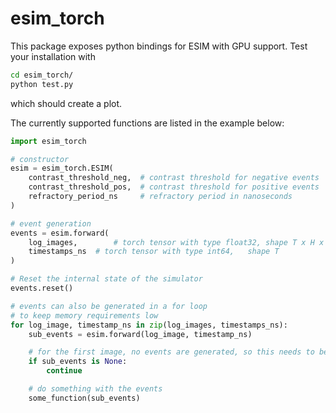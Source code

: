 # esim\_torch

This package exposes python bindings for ESIM with GPU support. 
Test your installation with 

```bash
cd esim_torch/
python test.py
```

which should create a plot. 

The currently supported functions are listed in the example below:
```python
import esim_torch

# constructor
esim = esim_torch.ESIM(
    contrast_threshold_neg,  # contrast threshold for negative events
    contrast_threshold_pos,  # contrast threshold for positive events
    refractory_period_ns     # refractory period in nanoseconds
)

# event generation
events = esim.forward(
    log_images,        # torch tensor with type float32, shape T x H x W
    timestamps_ns  # torch tensor with type int64,   shape T 
)

# Reset the internal state of the simulator
events.reset()

# events can also be generated in a for loop 
# to keep memory requirements low
for log_image, timestamp_ns in zip(log_images, timestamps_ns):
    sub_events = esim.forward(log_image, timestamp_ns)

    # for the first image, no events are generated, so this needs to be skipped
    if sub_events is None:
        continue

    # do something with the events
    some_function(sub_events)

```
